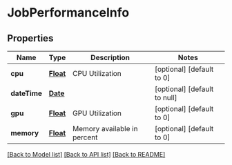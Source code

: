 # JobPerformanceInfo
## Properties

Name | Type | Description | Notes
------------ | ------------- | ------------- | -------------
**cpu** | [**Float**](float.md) | CPU Utilization | [optional] [default to 0]
**dateTime** | [**Date**](DateTime.md) |  | [optional] [default to null]
**gpu** | [**Float**](float.md) | GPU Utilization | [optional] [default to 0]
**memory** | [**Float**](float.md) | Memory available in percent | [optional] [default to 0]

[[Back to Model list]](../README.md#documentation-for-models) [[Back to API list]](../README.md#documentation-for-api-endpoints) [[Back to README]](../README.md)

